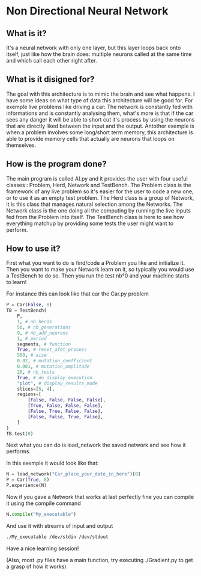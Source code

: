 # Non Directional Neural Network

## What is it?
It's a neural network with only one layer, but this layer loops back onto
itself, just like how the brain does: multiple neurons called at the same
time and which call each other right after.

## What is it disigned for?
The goal with this architecture is to mimic the brain and see what happens.
I have some ideas on what type of data this architecture will be good for.
For exemple live problems like driving a car: The network is constantly fed
with informations and is constantly analysing them, what's more is that 
if the car sees any danger it will be able to short cut it's process by
using the neurons that are directly liked between the input and the output.
Antother exemple is when a problem involves some long/short term memory,
this architecture is able to provide memory cells that actually are neurons
that loops on themselves.

## How is the program done?
The main program is called AI.py and it provides the user with four useful
classes : Problem, Herd, Network and TestBench.
The Problem class is the framework of any live problem so it's easier for the
user to code a new one, or to use it as an empty test problem.
The Herd class is a group of Network, it is this class that manages natural
selection among the Networks.
The Network class is the one doing all the computing by running the live
inputs fed from the Problem into itself.
The TestBench class is here to see how everything matchup by providing some
tests the user might want to perform.

## How to use it?
First what you want to do is find/code a Problem you like and initialize it.
Then you want to make your Network learn on it, so typically you would use a
TestBench to do so.
Then you run the test nb°0 and your machine starts to learn!

For instance this can look like that car the Car.py problem

```python
P = Car(False, 8)
TB = TestBench(
    P,
    1, # nb_herds
    50, # nb_generations
    9, # nb_add_neurons
    1, # period
    segments, # function
    True, # reset_afet_process
    500, # size
    0.02, # mutation_coefficient
    0.001, # mutation_amplitude
    20, # nb_tests
    True, # do_display_execution
    "plot", # display_results_mode
    slices=[5, 4],
    regions=[
        [False, False, False, False],
        [True, False, False, False],
        [False, True, False, False],
        [False, False, True, False],
    ]
)
TB.test(0)
```

Next what you can do is load_network the saved network and see how it performs.

In this exemple it would look like that:

```python
N = load_network("Car_place_your_date_in_here")[0]
P = Car(True, 8)
P.experience(N)
```

Now if you gave a Network that works at last perfectly fine you can compile it using the compile command

```python
N.compile("My_executable")
```

And use it with streams of input and output

```zsh
./My_executable /dev/stdin /dev/stdout
```

Have a nice learning session!

(Also, most .py files have a main function, try executing ./Gradient.py to get a grasp of how it works)
